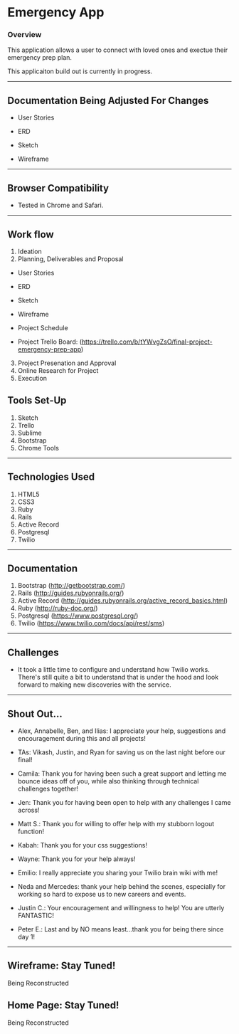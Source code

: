 # Emergency App

### Overview

This application allows a user to connect with loved ones and exectue their emergency prep plan.

This applicaiton build out is currently in progress. 

---

## Documentation Being Adjusted For Changes

* User Stories

* ERD

* Sketch

* Wireframe
---

## Browser Compatibility

* Tested in Chrome and Safari.

---

## Work flow

1. Ideation
2. Planning, Deliverables and Proposal

* User Stories

* ERD

* Sketch

* Wireframe

* Project Schedule

* Project Trello Board: (https://trello.com/b/tYWvgZsO/final-project-emergency-prep-app)

3. Project Presenation and Approval
4. Online Research for Project
5. Execution

## Tools Set-Up
1. Sketch
2. Trello
3. Sublime
4. Bootstrap
5. Chrome Tools

---

## Technologies Used

1. HTML5
2. CSS3
3. Ruby
4. Rails
5. Active Record
6. Postgresql
7. Twilio

---

## Documentation

1. Bootstrap (http://getbootstrap.com/)
2. Rails (http://guides.rubyonrails.org/)
3. Active Record (http://guides.rubyonrails.org/active_record_basics.html)
4. Ruby (http://ruby-doc.org/)
5. Postgresql (https://www.postgresql.org/)
6. Twilio (https://www.twilio.com/docs/api/rest/sms)

---

## Challenges

* It took a little time to configure and understand how Twilio works. There's still quite a bit to understand that is under the hood and look forward to making new discoveries with the service.

---

## Shout Out...

* Alex, Annabelle, Ben, and Ilias: I appreciate your help, suggestions and encouragement during this and all projects!

* TAs: Vikash, Justin, and Ryan for saving us on the last night before our final!

* Camila: Thank you for having been such a great support and letting me bounce ideas off of you, while also thinking through technical challenges together!

* Jen: Thank you for having been open to help with any challenges I came across!

* Matt S.: Thank you for willing to offer help with my stubborn logout function! 

* Kabah: Thank you for your css suggestions!

* Wayne: Thank you for your help always!

* Emilio: I really appreciate you sharing your Twilio brain wiki with me!

* Neda and Mercedes: thank your help behind the scenes, especially for working so hard to expose us to new careers and events. 

* Justin C.: Your encouragement and willingness to help! You are utterly FANTASTIC!

* Peter E.: Last and by NO means least...thank you for being there since day 1!

---

## Wireframe: Stay Tuned!
Being Reconstructed

## Home Page: Stay Tuned!

Being Reconstructed